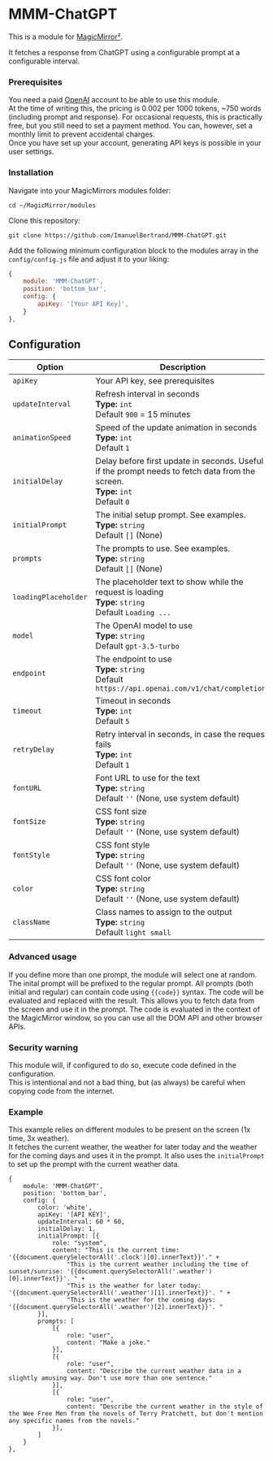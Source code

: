 # MMM-ChatGPT

This is a module for [MagicMirror²](https://github.com/MichMich/MagicMirror/).

It fetches a response from ChatGPT using a configurable prompt at a configurable interval.

### Prerequisites

You need a paid [OpenAI](https:://platform.openai.com) account to be able to use this module.<br>
At the time of writing this, the pricing is 0.002 per 1000 tokens, ~750 words (including prompt and response).
For occasional requests, this is practically free, but you still need to set a payment method.
You can, however, set a monthly limit to prevent accidental charges.<br>
Once you have set up your account, generating API keys is possible in your user settings.<br>


### Installation

Navigate into your MagicMirrors modules folder:

```shell
cd ~/MagicMirror/modules
```
Clone this repository:
```shell
git clone https://github.com/ImanuelBertrand/MMM-ChatGPT.git
```

Add the following minimum configuration block to the modules array in the `config/config.js` file and adjust it to your liking:
```js
{
    module: 'MMM-ChatGPT',
    position: 'bottom_bar',
    config: {
        apiKey: '[Your API Key]',
    }
},
```

## Configuration

| Option               | Description                                                                                                                        |
|----------------------|------------------------------------------------------------------------------------------------------------------------------------|
| `apiKey`             | Your API key, see prerequisites                                                                                                    |
| `updateInterval `    | Refresh interval in seconds <br>**Type:** `int` <br>Default `900` = 15 minutes                                                     |
| `animationSpeed `    | Speed of the update animation in seconds <br>**Type:** `int` <br>Default `1`                                                       |
| `initialDelay`       | Delay before first update in seconds. Useful if the prompt needs to fetch data from the screen.<br>**Type:** `int` <br>Default `0` |
| `initialPrompt`      | The initial setup prompt. See examples. <br>**Type:** `string` <br>Default `[]` (None)                                             |
| `prompts`            | The prompts to use. See examples. <br>**Type:** `string` <br>Default `[]` (None)                                                   |
| `loadingPlaceholder` | The placeholder text to show while the request is loading <br>**Type:** `string` <br>Default `Loading ...`                         |
| `model`              | The OpenAI model to use <br>**Type:** `string` <br>Default `gpt-3.5-turbo`                                                         |
| `endpoint`           | The endpoint to use <br>**Type:** `string` <br>Default `https://api.openai.com/v1/chat/completions`                                |
| `timeout`            | Timeout in seconds <br>**Type:** `int` <br>Default `5`                                                                             |
| `retryDelay `        | Retry interval in seconds, in case the request fails <br>**Type:** `int` <br>Default `1`                                           |
| `fontURL`            | Font URL to use for the text <br>**Type:** `string` <br>Default `''` (None, use system default)                                    | 
| `fontSize`           | CSS font size <br>**Type:** `string` <br>Default `''` (None, use system default)                                                   |
| `fontStyle`          | CSS font style <br>**Type:** `string` <br>Default `''` (None, use system default)                                                  |
| `color`              | CSS font color <br>**Type:** `string` <br>Default `''` (None, use system default)                                                  |
| `className`          | Class names to assign to the output<br>**Type:** `string` <br>Default `light small`                                                |

### Advanced usage
If you define more than one prompt, the module will select one at random.<br>
The inital prompt will be prefixed to the regular prompt.
All prompts (both initial and regular) can contain code using `{{code}}` syntax. The code will be evaluated and replaced with the result. This allows you to fetch data from the screen and use it in the prompt. The code is evaluated in the context of the MagicMirror window, so you can use all the DOM API and other browser APIs.<br>

### Security warning
This module will, if configured to do so, execute code defined in the configuration.<br>
This is intentional and not a bad thing, but (as always) be careful when copying code from the internet. 

### Example
This example relies on different modules to be present on the screen (1x time, 3x weather). <br>It fetches the current weather, the weather for later today and the weather for the coming days and uses it in the prompt. It also uses the `initialPrompt` to set up the prompt with the current weather data.

    {
        module: 'MMM-ChatGPT',
        position: 'bottom_bar',
        config: {
            color: 'white',
            apiKey: '[API KEY]',
            updateInterval: 60 * 60,
            initialDelay: 1,
            initialPrompt: [{
                role: "system",
                content: "This is the current time: '{{document.querySelectorAll('.clock')[0].innerText}}'." +
                    "This is the current weather including the time of sunset/sunrise: '{{document.querySelectorAll('.weather')[0].innerText}}'. " +
                    "This is the weather for later today: '{{document.querySelectorAll('.weather')[1].innerText}}'. " +
                    "This is the weather for the coming days: '{{document.querySelectorAll('.weather')[2].innerText}}'. "
            }],
            prompts: [
                [{
                    role: "user",
                    content: "Make a joke."
                }],
                [{
                    role: "user",
                    content: "Describe the current weather data in a slightly amusing way. Don't use more than one sentence."
                }],
                [{
                    role: "user",
                    content: "Describe the current weather in the style of the Wee Free Men from the novels of Terry Pratchett, but don't mention any specific names from the novels."
                }],
            ]
        }
    },